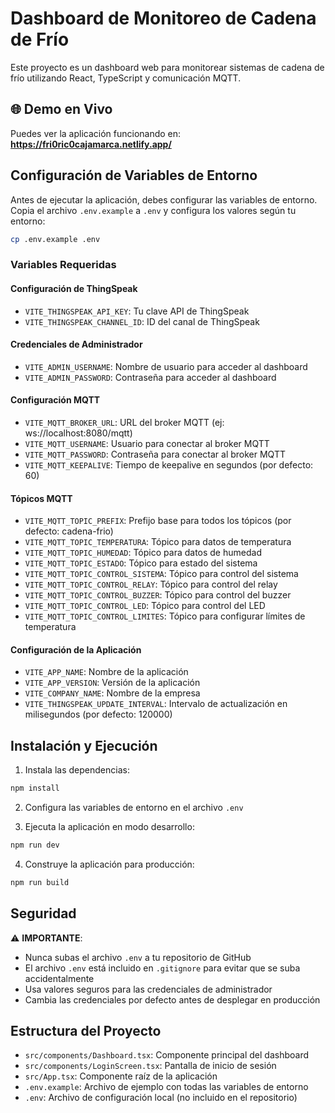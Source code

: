 # Dashboard de Monitoreo de Cadena de Frío

Este proyecto es un dashboard web para monitorear sistemas de cadena de frío utilizando React, TypeScript y comunicación MQTT.

## 🌐 Demo en Vivo

Puedes ver la aplicación funcionando en: **https://fri0ric0cajamarca.netlify.app/**

## Configuración de Variables de Entorno

Antes de ejecutar la aplicación, debes configurar las variables de entorno. Copia el archivo `.env.example` a `.env` y configura los valores según tu entorno:

```bash
cp .env.example .env
```

### Variables Requeridas

#### Configuración de ThingSpeak
- `VITE_THINGSPEAK_API_KEY`: Tu clave API de ThingSpeak
- `VITE_THINGSPEAK_CHANNEL_ID`: ID del canal de ThingSpeak

#### Credenciales de Administrador
- `VITE_ADMIN_USERNAME`: Nombre de usuario para acceder al dashboard
- `VITE_ADMIN_PASSWORD`: Contraseña para acceder al dashboard

#### Configuración MQTT
- `VITE_MQTT_BROKER_URL`: URL del broker MQTT (ej: ws://localhost:8080/mqtt)
- `VITE_MQTT_USERNAME`: Usuario para conectar al broker MQTT
- `VITE_MQTT_PASSWORD`: Contraseña para conectar al broker MQTT
- `VITE_MQTT_KEEPALIVE`: Tiempo de keepalive en segundos (por defecto: 60)

#### Tópicos MQTT
- `VITE_MQTT_TOPIC_PREFIX`: Prefijo base para todos los tópicos (por defecto: cadena-frio)
- `VITE_MQTT_TOPIC_TEMPERATURA`: Tópico para datos de temperatura
- `VITE_MQTT_TOPIC_HUMEDAD`: Tópico para datos de humedad
- `VITE_MQTT_TOPIC_ESTADO`: Tópico para estado del sistema
- `VITE_MQTT_TOPIC_CONTROL_SISTEMA`: Tópico para control del sistema
- `VITE_MQTT_TOPIC_CONTROL_RELAY`: Tópico para control del relay
- `VITE_MQTT_TOPIC_CONTROL_BUZZER`: Tópico para control del buzzer
- `VITE_MQTT_TOPIC_CONTROL_LED`: Tópico para control del LED
- `VITE_MQTT_TOPIC_CONTROL_LIMITES`: Tópico para configurar límites de temperatura

#### Configuración de la Aplicación
- `VITE_APP_NAME`: Nombre de la aplicación
- `VITE_APP_VERSION`: Versión de la aplicación
- `VITE_COMPANY_NAME`: Nombre de la empresa
- `VITE_THINGSPEAK_UPDATE_INTERVAL`: Intervalo de actualización en milisegundos (por defecto: 120000)

## Instalación y Ejecución

1. Instala las dependencias:
```bash
npm install
```

2. Configura las variables de entorno en el archivo `.env`

3. Ejecuta la aplicación en modo desarrollo:
```bash
npm run dev
```

4. Construye la aplicación para producción:
```bash
npm run build
```

## Seguridad

⚠️ **IMPORTANTE**: 
- Nunca subas el archivo `.env` a tu repositorio de GitHub
- El archivo `.env` está incluido en `.gitignore` para evitar que se suba accidentalmente
- Usa valores seguros para las credenciales de administrador
- Cambia las credenciales por defecto antes de desplegar en producción

## Estructura del Proyecto

- `src/components/Dashboard.tsx`: Componente principal del dashboard
- `src/components/LoginScreen.tsx`: Pantalla de inicio de sesión
- `src/App.tsx`: Componente raíz de la aplicación
- `.env.example`: Archivo de ejemplo con todas las variables de entorno
- `.env`: Archivo de configuración local (no incluido en el repositorio)